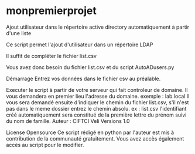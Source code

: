 # monpremierprojet
Ajout utilisateur dans le répertoire active directory automatiquement à partir d'une liste


Ce script permet l'ajout d'utilisateur dans un répertoire LDAP


Il suffit de compléter le fichier list.csv

Vous avez donc besoin du fichier list.csv et du script AutoADusers.py



Démarrage
Entrez vos données dans le fichier csv au préalable.

Executer le script à partir de votre serveur qui fait controleur de domaine. 
Il vous demandera en premier lieu l'adresse du domaine. exemple : lab.local
Il vous sera demandé ensuite d'indiquer le chemin du fichier list.csv, s'il n'est pas dans le meme dossier entrez le chemin absolu. ex : list.csv
l'identifiant créé automatiquement sera constitué de la première lettre du prénom suivi du nom de famille.
Auteur : CIFTCI Veli
Versions 1.0


License Opensource
Ce script rédigé en python par l'auteur est mis à contribution de la communauté gratuitement. Vous avez accès également accès au script pour le modifier.
